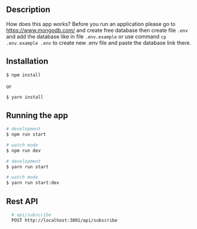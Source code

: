 ## Description

How does this app works? Before you run an application please go to https://www.mongodb.com/ and create free database then create file 
`.env` and add the database like in file `.env.example` or use command `cp .env.example .env` to create new .env file and paste the database link there.

## Installation

```bash
$ npm install
```

or

```bash
$ yarn install
```

## Running the app

```bash
# development
$ npm run start

# watch mode
$ npm run dev
```

```bash
# development
$ yarn run start

# watch mode
$ yarn run start:dev
```

## Rest API

```bash
  # api/subscribe
  POST http://localhost:3001/api/subscribe
```
